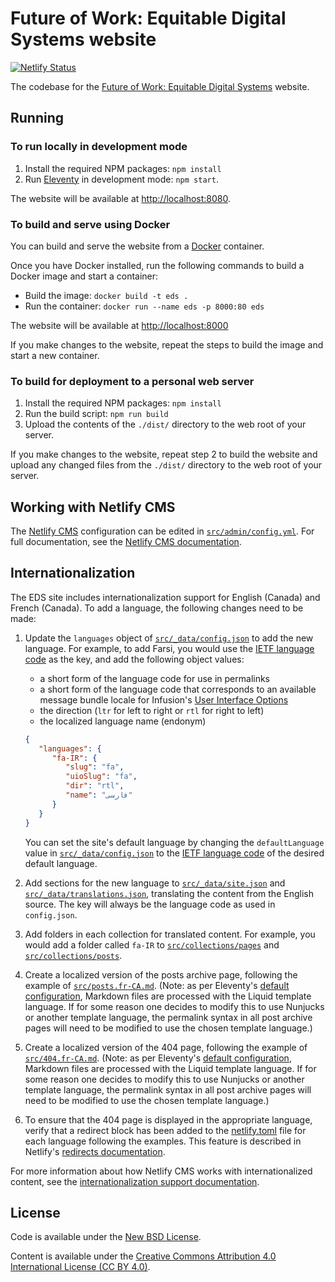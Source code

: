 # Future of Work: Equitable Digital Systems website

[![Netlify Status](https://api.netlify.com/api/v1/badges/7e15b6e3-eade-491e-8410-ccbdfa06bf07/deploy-status)](https://app.netlify.com/sites/eds-site/deploys)

The codebase for the [Future of Work: Equitable Digital Systems](eds.inclusivedesign.ca) website.

## Running

### To run locally in development mode

1. Install the required NPM packages: `npm install`
2. Run [Eleventy](http://11ty.dev) in development mode: `npm start`.

The website will be available at [http://localhost:8080](http://localhost:8080).

### To build and serve using Docker

You can build and serve the website from a [Docker](https://docs.docker.com/get-docker) container.

Once you have Docker installed, run the following commands to build a Docker image and start a container:

* Build the image: `docker build -t eds .`
* Run the container: `docker run --name eds -p 8000:80 eds`

The website will be available at [http://localhost:8000](http://localhost:8000)

If you make changes to the website, repeat the steps to build the image and start a new container.

### To build for deployment to a personal web server

1. Install the required NPM packages: `npm install`
2. Run the build script: `npm run build`
3. Upload the contents of the `./dist/` directory to the web root of your server.

If you make changes to the website, repeat step 2 to build the website and upload any changed files from the `./dist/`
directory to the web root of your server.

## Working with Netlify CMS

The [Netlify CMS](https://netlifycms.org/) configuration can be edited in [`src/admin/config.yml`](src/admin/config.yml).
For full documentation, see the [Netlify CMS documentation](https://www.netlifycms.org/docs/).

## Internationalization

The EDS site includes internationalization support for English (Canada) and French (Canada). To add a language, the
following changes need to be made:

1. Update the `languages` object of [`src/_data/config.json`](src/_data/config.json) to add the new language. For
   example, to add Farsi, you would use the [IETF language code](https://github.com/unicode-org/cldr-json/blob/master/cldr-json/cldr-core/availableLocales.json)
   as the key, and add the following object values:

   * a short form of the language code for use in permalinks
   * a short form of the language code that corresponds to an available message bundle locale for Infusion's
     [User Interface Options](https://github.com/fluid-project/infusion/tree/main/src/framework/preferences/messages)
   * the direction (`ltr` for left to right or `rtl` for right to left)
   * the localized language name (endonym)

   ```json
   {
      "languages": {
         "fa-IR": {
            "slug": "fa",
            "uioSlug": "fa",
            "dir": "rtl",
            "name": "فارسی"
         }
      }
   }
   ```

   You can set the site's default language by changing the `defaultLanguage` value in [`src/_data/config.json`](src/_data/config.json)
   to the [IETF language code](https://github.com/unicode-org/cldr-json/blob/master/cldr-json/cldr-core/availableLocales.json)
   of the desired default language.

2. Add sections for the new language to [`src/_data/site.json`](src/_data/site.json) and [`src/_data/translations.json`](src/_data/translations.json),
   translating the content from the English source. The key will always be the language code as used in `config.json`.
3. Add folders in each collection for translated content. For example, you would add a folder called `fa-IR` to
   [`src/collections/pages`](src/collections/pages) and [`src/collections/posts`](src/collections/posts).
4. Create a localized version of the posts archive page, following the example of [`src/posts.fr-CA.md`](src/posts.fr-CA.md).
   (Note: as per Eleventy's [default configuration](https://www.11ty.dev/docs/config/#default-template-engine-for-markdown-files),
   Markdown files are processed with the Liquid template language. If for some reason one decides to modify this to use
   Nunjucks or another template language, the permalink syntax in all post archive pages will need to be modified to use
   the chosen template language.)
5. Create a localized version of the 404 page, following the example of [`src/404.fr-CA.md`](src/404.fr-CA.md).
   (Note: as per Eleventy's [default configuration](https://www.11ty.dev/docs/config/#default-template-engine-for-markdown-files),
   Markdown files are processed with the Liquid template language. If for some reason one decides to modify this to use
   Nunjucks or another template language, the permalink syntax in all post archive pages will need to be modified to use
   the chosen template language.)
6. To ensure that the 404 page is displayed in the appropriate language, verify that a redirect block has been added to
   the [netlify.toml](netlify.toml) file for each language following the examples. This feature is described in
   Netlify's [redirects documentation](https://docs.netlify.com/routing/redirects/redirect-options/#custom-404-page-handling).

For more information about how Netlify CMS works with internationalized content, see the
[internationalization support documentation](https://www.netlifycms.org/docs/beta-features/#i18n-support).

## License

Code is available under the
[New BSD License](https://raw.githubusercontent.com/inclusive-design/eds.inclusivedesign.ca/master/LICENSE.md).

Content is available under the
[Creative Commons Attribution 4.0 International License (CC BY 4.0)](http://creativecommons.org/licenses/by/4.0/).
